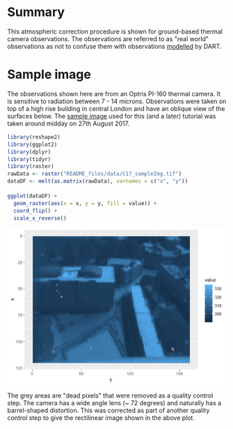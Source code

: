 # Summary

This atmospheric correction procedure is shown for ground-based thermal camera observations. The observations are referred to as "real world" observations as not to confuse them with observations [modelled](../../tutorials/DART-simulation) by DART.

# Sample image

The observations shown here are from an Optris PI-160 thermal camera. It is sensitive to radiation between 7 - 14 microns. Observations were taken on top of a high rise building in central London and have an oblique view of the surfaces below. The [sample image](README_files/data/C17_sampleImg.tif) used for this (and a later) tutorial was taken around midday on 27th August 2017.


```r
library(reshape2)
library(ggplot2)
library(dplyr)
library(tidyr)
library(raster)
rawData <- raster("README_files/data/C17_sampleImg.tif")
dataDF <- melt(as.matrix(rawData), varnames = c("x", "y"))

ggplot(dataDF) +
  geom_raster(aes(x = x, y = y, fill = value)) +
  coord_flip() +
  scale_x_reverse()
```

![](README_files/figure-gfm/unnamed-chunk-1-2-1.png)<!-- -->

The grey areas are "dead pixels" that were removed as a quality control step. The camera has a wide angle lens (~ 72 degrees) and naturally has a barrel-shaped distortion. This was corrected as part of another quality control step to give the rectilinear image shown in the above plot.


